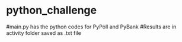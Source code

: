 # python_challenge
#main.py has the python codes for PyPoll and PyBank
#Results are in activity folder saved as .txt file
